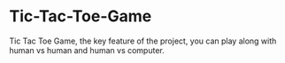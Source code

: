 # Tic-Tac-Toe-Game

Tic Tac Toe Game, the key feature of the project, you can play along with human vs human and human vs computer.
